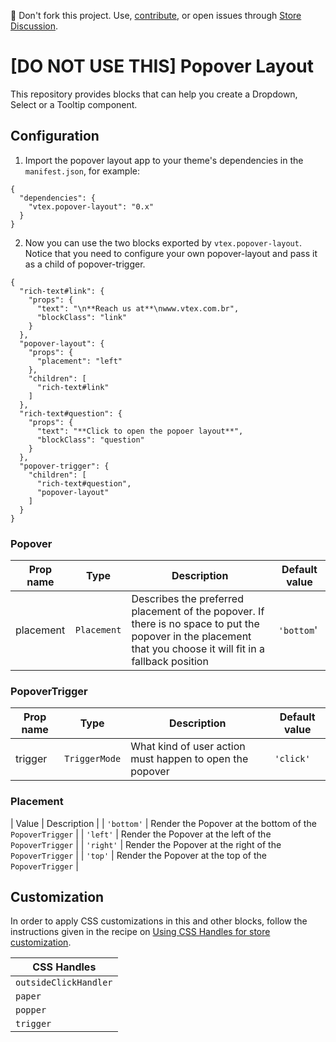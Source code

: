 📢 Don't fork this project. Use, [contribute](https://github.com/vtex-apps/popover-layout), or open issues through [Store Discussion](https://github.com/vtex-apps/store-discussion).

# [DO NOT USE THIS] Popover Layout

This repository provides blocks that can help you create a Dropdown, Select or a Tooltip component.

## Configuration

1. Import the popover layout app to your theme's dependencies in the `manifest.json`, for example:

```jsonc
{
  "dependencies": {
    "vtex.popover-layout": "0.x"
  }
}
```

2. Now you can use the two blocks exported by `vtex.popover-layout`. Notice that you need to configure your own popover-layout and pass it as a child of popover-trigger.

```jsonc
{
  "rich-text#link": {
    "props": {
      "text": "\n**Reach us at**\nwww.vtex.com.br",
      "blockClass": "link"
    }
  },
  "popover-layout": {
    "props": {
      "placement": "left"
    },
    "children": [
      "rich-text#link"
    ]
  },
  "rich-text#question": {
    "props": {
      "text": "**Click to open the popoer layout**",
      "blockClass": "question"
    }
  },
  "popover-trigger": {
    "children": [
      "rich-text#question",
      "popover-layout"    
    ]
  }
}
```

### Popover

| Prop name | Type | Description | Default value |
| --- | --- | --- | --- |
| placement | `Placement` | Describes the preferred placement of the popover. If there is no space to put the popover in the placement that you choose it will fit in a fallback position | `'bottom`' |

### PopoverTrigger

| Prop name | Type | Description | Default value |
| --- | --- | --- | --- |
| trigger | `TriggerMode` | What kind of user action must happen to open the popover | `'click'` |

### Placement

| Value | Description |
| `'bottom'` | Render the Popover at the bottom of the `PopoverTrigger` |
| `'left'` | Render the Popover at the left of the `PopoverTrigger` |
| `'right'` | Render the Popover at the right of the `PopoverTrigger` |
| `'top'` | Render the Popover at the top of the `PopoverTrigger` |

## Customization

In order to apply CSS customizations in this and other blocks, follow the instructions given in the recipe on [Using CSS Handles for store customization](https://vtex.io/docs/recipes/style/using-css-handles-for-store-customization).

| CSS Handles |
| --- |
| `outsideClickHandler` |
| `paper` |
| `popper` |
| `trigger` |
